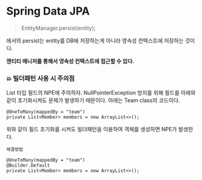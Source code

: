 # Spring Data JPA

> EntityManager.persist(entity);
> 

에서의 persist는 entity를 DB에 저장하는게 아니라 영속성 컨텍스트에 저장하는 것이다.

**엔티티 매니저를 통해서 영속성 컨텍스트에 접근할 수 있다.**

### 💥 빌더패턴 사용 시 주의점
List 타입 필드의 NPE에 주의하자.
NullPointerException 방지를 위해 필드를 아래와 같이 초기화시켜도 문제가 발생하기 때문이다. 아래는 Team class의 코드이다.

    @OneToMany(mappedBy = "team")
    private List<Member> members = new ArrayList<>();
위와 같이 필드 초기화를 시켜도 빌더패턴을 이용하여 객체를 생성하면 NPE가 발생한다.

`해결방법`

    @OneToMany(mappedBy = "team")
    @Builder.Default
    private List<Member> members = new ArrayList<>();
